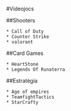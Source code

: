 #Videojocs

##Shooters

    * Call of Duty
    * Counter Strike
    * valorant

##Card Games
 
    * HeartStone
    * Legends Of Runaterra

##Estratègia

    * Age of empires
    * TeamfightTactics
    * StarCrafty

